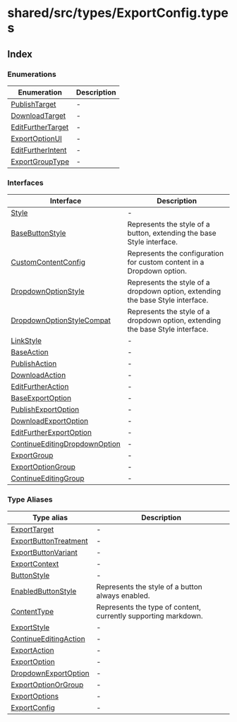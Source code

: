 # shared/src/types/ExportConfig.types

## Index

### Enumerations

| Enumeration | Description |
| ------ | ------ |
| [PublishTarget](enumerations/publish-target/index.md) | - |
| [DownloadTarget](enumerations/download-target/index.md) | - |
| [EditFurtherTarget](enumerations/edit-further-target/index.md) | - |
| [ExportOptionUI](enumerations/export-option-ui/index.md) | - |
| [EditFurtherIntent](enumerations/edit-further-intent/index.md) | - |
| [ExportGroupType](enumerations/export-group-type/index.md) | - |

### Interfaces

| Interface | Description |
| ------ | ------ |
| [Style](interfaces/style/index.md) | - |
| [BaseButtonStyle](interfaces/base-button-style/index.md) | Represents the style of a button, extending the base Style interface. |
| [CustomContentConfig](interfaces/custom-content-config/index.md) | Represents the configuration for custom content in a Dropdown option. |
| [DropdownOptionStyle](interfaces/dropdown-option-style/index.md) | Represents the style of a dropdown option, extending the base Style interface. |
| [DropdownOptionStyleCompat](interfaces/dropdown-option-style-compat/index.md) | Represents the style of a dropdown option, extending the base Style interface. |
| [LinkStyle](interfaces/Link-style/index.md) | - |
| [BaseAction](interfaces/base-action/index.md) | - |
| [PublishAction](interfaces/publish-action/index.md) | - |
| [DownloadAction](interfaces/download-action/index.md) | - |
| [EditFurtherAction](interfaces/edit-further-action/index.md) | - |
| [BaseExportOption](interfaces/base-export-option/index.md) | - |
| [PublishExportOption](interfaces/publish-export-option/index.md) | - |
| [DownloadExportOption](interfaces/download-export-option/index.md) | - |
| [EditFurtherExportOption](interfaces/edit-further-export-option/index.md) | - |
| [ContinueEditingDropdownOption](interfaces/continue-editing-dropdown-option/index.md) | - |
| [ExportGroup](interfaces/export-group/index.md) | - |
| [ExportOptionGroup](interfaces/export-option-group/index.md) | - |
| [ContinueEditingGroup](interfaces/continue-editing-group/index.md) | - |

### Type Aliases

| Type alias | Description |
| ------ | ------ |
| [ExportTarget](type-aliases/export-target/index.md) | - |
| [ExportButtonTreatment](type-aliases/export-button-treatment/index.md) | - |
| [ExportButtonVariant](type-aliases/export-button-variant/index.md) | - |
| [ExportContext](type-aliases/export-context/index.md) | - |
| [ButtonStyle](type-aliases/Buttonstyle.md) | - |
| [EnabledButtonStyle](type-aliases/EnabledButtonstyle.md) | Represents the style of a button always enabled. |
| [ContentType](type-aliases/content-type/index.md) | Represents the type of content, currently supporting markdown. |
| [ExportStyle](type-aliases/Exportstyle.md) | - |
| [ContinueEditingAction](type-aliases/continue-editing-action/index.md) | - |
| [ExportAction](type-aliases/export-action/index.md) | - |
| [ExportOption](type-aliases/export-option/index.md) | - |
| [DropdownExportOption](type-aliases/dropdown-export-option/index.md) | - |
| [ExportOptionOrGroup](type-aliases/export-option-or-group/index.md) | - |
| [ExportOptions](type-aliases/export-options/index.md) | - |
| [ExportConfig](type-aliases/export-config/index.md) | - |
